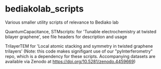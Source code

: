 # bediakolab_scripts
Various smaller utility scripts of relevance to Bediako lab

QuantumCapacitance, STMscripts: for 'Tunable electrochemistry at twisted bilayer graphene', see file headers for description and usage

TrilayerTEM for 'Local atomic stacking and symmetry in twisted graphene trilayers'
(Note: this code makes signifigant use of our "pyInterferometry" repo, which is a dependency for these scripts. 
Accompanying datasets are available via Zenodo at https://doi.org/10.5281/zenodo.4459669)
